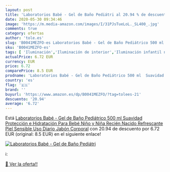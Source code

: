 ```yaml
---
layout: post
title: 'Laboratorios Babé - Gel de Baño Pediátri al 20.94 % de descuento'
date: 2020-05-30 09:34:46
image: 'https://m.media-amazon.com/images/I/31PJsTueLoL._SL400_.jpg'
comments: true
category: ofertas
author: 'tole.es'
slug: 'B0041MEZFO-es Laboratorios Babé - Gel de Baño Pediátrico 500 ml Suavidad...'
sku: 'B0041MEZFO-es'
tags: [ 'Iluminación','Iluminación de interior','Iluminación infantil nocturna','Lámparas e iluminación infantil','Monos para bebés niño','Ropa','Ropa de una pieza para bebés niño','Ropa para bebés','Ropa para bebés niño','bebé', ]
actualPrice: 6.72 EUR
currency: EUR
price: 6.72
comparePrice: 8.5 EUR
prodname: 'Laboratorios Babé - Gel de Baño Pediátrico 500 ml  Suavidad  Protección e Hidratación  Para Bebé  Niño y Niña  Recién Nacido  Refrescante  Piel Sensible  Uso Diario  Jabón Corporal'
country: 'es'
flag: '🇪🇸'
brand: ''
buyurl: 'https://www.amazon.es/dp/B0041MEZFO/?tag=tolees-21'
descuento: '20.94'
average: '6.72'
---
```


Está [Laboratorios Babé - Gel de Baño Pediátrico 500 ml  Suavidad  Protección e Hidratación  Para Bebé  Niño y Niña  Recién Nacido  Refrescante  Piel Sensible  Uso Diario  Jabón Corporal](https://www.amazon.es/dp/B0041MEZFO/?tag=tolees-21) con 20.94 de descuento por 6.72 EUR (original: 8.5 EUR) en el siguiente enlace!

[![Laboratorios Babé - Gel de Baño Pediátri](https://m.media-amazon.com/images/I/31PJsTueLoL._SL400_.jpg)](https://www.amazon.es/dp/B0041MEZFO/?tag=tolees-21)

ℹ️:


[🛒 Ver la oferta!!](https://www.amazon.es/dp/B0041MEZFO/?tag=tolees-21)
